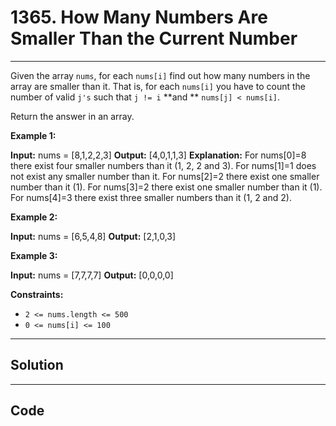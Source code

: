 # 1365. How Many Numbers Are Smaller Than the Current Number

---

Given the array `nums`, for each `nums[i]` find out how many numbers in the array are smaller than it. That is, for each `nums[i]` you have to count the number of valid `j's` such that `j != i` **and ** `nums[j] < nums[i]`.

Return the answer in an array.

 

**Example 1:**


**Input:** nums = [8,1,2,2,3]
**Output:** [4,0,1,1,3]
**Explanation:** 
For nums[0]=8 there exist four smaller numbers than it (1, 2, 2 and 3). 
For nums[1]=1 does not exist any smaller number than it.
For nums[2]=2 there exist one smaller number than it (1). 
For nums[3]=2 there exist one smaller number than it (1). 
For nums[4]=3 there exist three smaller numbers than it (1, 2 and 2).


**Example 2:**


**Input:** nums = [6,5,4,8]
**Output:** [2,1,0,3]


**Example 3:**


**Input:** nums = [7,7,7,7]
**Output:** [0,0,0,0]


 

**Constraints:**

  * `2 <= nums.length <= 500`
  * `0 <= nums[i] <= 100`

---

## Solution



---

## Code
```python


```
